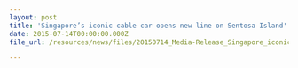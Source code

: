 ```yaml
---
layout: post
title: 'Singapore’s iconic cable car opens new line on Sentosa Island'
date: 2015-07-14T00:00:00.000Z
file_url: /resources/news/files/20150714_Media-Release_Singapore_iconic_cable_car_opens_new_line_on_Sentosa.pdf

---
```

